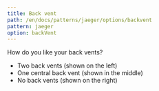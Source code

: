 ```yaml
---
title: Back vent
path: /en/docs/patterns/jaeger/options/backvent
pattern: jaeger
option: backVent
---
```


How do you like your back vents?

- Two back vents (shown on the left)
- One central back vent (shown in the middle)
- No back vents (shown on the right)